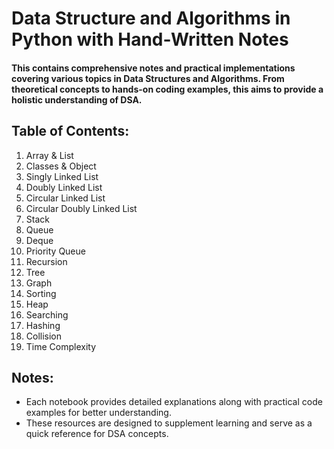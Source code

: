 # Data Structure and Algorithms in Python with Hand-Written Notes

#### This contains comprehensive notes and practical implementations covering various topics in Data Structures and Algorithms. From theoretical concepts to hands-on coding examples, this aims to provide a holistic understanding of DSA.

## **Table of Contents:**

1. Array & List
2. Classes & Object
3. Singly Linked List
4. Doubly Linked List
5. Circular Linked List
6. Circular Doubly Linked List
7. Stack
8. Queue
9. Deque
10. Priority Queue
11. Recursion
12. Tree
13. Graph
14. Sorting
15. Heap
16. Searching
17. Hashing
18. Collision
19. Time Complexity

## **Notes:**

- Each notebook provides detailed explanations along with practical code examples for better understanding.
- These resources are designed to supplement learning and serve as a quick reference for DSA concepts.
